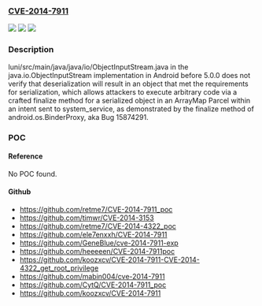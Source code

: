 ### [CVE-2014-7911](https://cve.mitre.org/cgi-bin/cvename.cgi?name=CVE-2014-7911)
![](https://img.shields.io/static/v1?label=Product&message=n%2Fa&color=blue)
![](https://img.shields.io/static/v1?label=Version&message=n%2Fa&color=blue)
![](https://img.shields.io/static/v1?label=Vulnerability&message=n%2Fa&color=brighgreen)

### Description

luni/src/main/java/java/io/ObjectInputStream.java in the java.io.ObjectInputStream implementation in Android before 5.0.0 does not verify that deserialization will result in an object that met the requirements for serialization, which allows attackers to execute arbitrary code via a crafted finalize method for a serialized object in an ArrayMap Parcel within an intent sent to system_service, as demonstrated by the finalize method of android.os.BinderProxy, aka Bug 15874291.

### POC

#### Reference
No POC found.

#### Github
- https://github.com/retme7/CVE-2014-7911_poc
- https://github.com/timwr/CVE-2014-3153
- https://github.com/retme7/CVE-2014-4322_poc
- https://github.com/ele7enxxh/CVE-2014-7911
- https://github.com/GeneBlue/cve-2014-7911-exp
- https://github.com/heeeeen/CVE-2014-7911poc
- https://github.com/koozxcv/CVE-2014-7911-CVE-2014-4322_get_root_privilege
- https://github.com/mabin004/cve-2014-7911
- https://github.com/CytQ/CVE-2014-7911_poc
- https://github.com/koozxcv/CVE-2014-7911

